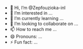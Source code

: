- 👋 Hi, I’m @Zepfouzioka-inl
- 👀 I’m interested in ...
- 🌱 I’m currently learning ...
- 💞️ I’m looking to collaborate on ...
- 📫 How to reach me ...
- 😄 Pronouns: ...
- ⚡ Fun fact: ...

<!---
Zepfouzioka-inl/Zepfouzioka-inl is a ✨ special ✨ repository because its `README.md` (this file) appears on your GitHub profile.
You can click the Preview link to take a look at your changes.
--->
